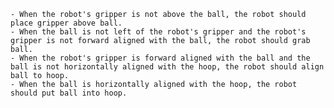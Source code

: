 
    - When the robot's gripper is not above the ball, the robot should place gripper above ball.
    - When the ball is not left of the robot's gripper and the robot's gripper is not forward aligned with the ball, the robot should grab ball.
    - When the robot's gripper is forward aligned with the ball and the ball is not horizontally aligned with the hoop, the robot should align ball to hoop.
    - When the ball is horizontally aligned with the hoop, the robot should put ball into hoop.